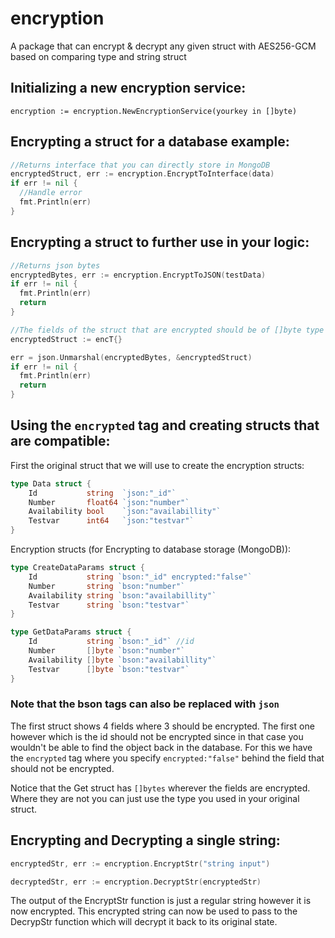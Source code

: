 # encryption
A package that can encrypt &amp; decrypt any given struct with AES256-GCM based on comparing type and string struct

## Initializing a new encryption service:
`
encryption := encryption.NewEncryptionService(yourkey in []byte)
`

## Encrypting a struct for a database example:
```go
//Returns interface that you can directly store in MongoDB
encryptedStruct, err := encryption.EncryptToInterface(data)
if err != nil {
  //Handle error
  fmt.Println(err)
}
```

## Encrypting a struct to further use in your logic:
```go
//Returns json bytes
encryptedBytes, err := encryption.EncryptToJSON(testData)
if err != nil {
  fmt.Println(err)
  return
}

//The fields of the struct that are encrypted should be of []byte type
encryptedStruct := encT{}

err = json.Unmarshal(encryptedBytes, &encryptedStruct)
if err != nil {
  fmt.Println(err)
  return
}
```

## Using the `encrypted` tag and creating structs that are compatible:

First the original struct that we will use to create the encryption structs:
```go
type Data struct {
	Id           string  `json:"_id"`
	Number       float64 `json:"number"`
	Availability bool    `json:"availabillity"`
	Testvar      int64   `json:"testvar"`
}
```
Encryption structs (for Encrypting to database storage (MongoDB)):

```go
type CreateDataParams struct {
	Id           string `bson:"_id" encrypted:"false"`
	Number       string `bson:"number"`
	Availability string `bson:"availabillity"`
	Testvar      string `bson:"testvar"`
}

type GetDataParams struct {
	Id           string `bson:"_id"` //id
	Number       []byte `bson:"number"`
	Availability []byte `bson:"availabillity"`
	Testvar      []byte `bson:"testvar"`
}
```
### Note that the bson tags can also be replaced with `json`

The first struct shows 4 fields where 3 should be encrypted. The first one however which is the id should not be encrypted since in that case you wouldn't be able to find the object back in the database. For this we have the `encrypted` tag where you specify `encrypted:"false"` behind the field that should not be encrypted.

Notice that the Get struct has `[]bytes` wherever the fields are encrypted. Where they are not you can just use the type you used in your original struct.


## Encrypting and Decrypting a single string:

```go
encryptedStr, err := encryption.EncryptStr("string input")

decryptedStr, err := encryption.DecryptStr(encryptedStr)
```
The output of the EncryptStr function is just a regular string however it is now encrypted.
This encrypted string can now be used to pass to the DecrypStr function which will decrypt it back to its original state.
